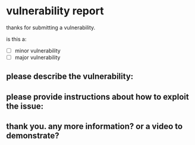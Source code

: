 # vulnerability report

thanks for submitting a vulnerability.

is this a:

- [ ] minor vulnerability
- [ ] major vulnerability

## please describe the vulnerability:



## please provide instructions about how to exploit the issue:



## thank you. any more information? or a video to demonstrate?

